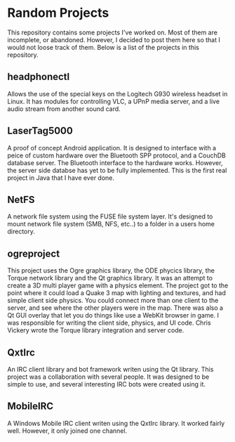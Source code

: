 Random Projects
===============
This repository contains some projects I've worked on. Most of them are incomplete, or abandoned. However, I decided to post them here so that I would not loose track of them. Below is a list of the projects in this repository.

headphonectl
------------
Allows the use of the special keys on the Logitech G930 wireless headset in Linux. It has modules for controlling VLC, a UPnP media server, and a live audio stream from another sound card.

LaserTag5000
------------
A proof of concept Android application. It is designed to interface with a peice of custom hardware over the Bluetooth SPP protocol, and a CouchDB database server. The Bluetooth interface to the hardware works. However, the server side databse has yet to be fully implemented. This is the first real project in Java that I have ever done.

NetFS
-----
A network file system using the FUSE file system layer. It's designed to mount network file system (SMB, NFS, etc..) to a folder in a users home directory.

ogreproject
-----------
This project uses the Ogre graphics library, the ODE phycics library, the Torque network library and the Qt graphics library. It was an attempt to create a 3D multi player game with a physics element. The project got to the point where it could load a Quake 3 map with lighting and textures, and had simple client side physics. You could connect more than one client to the server, and see where the other players were in the map. There was also a Qt GUI overlay that let you do things like use a WebKit browser in game. I was responsible for writing the client side, physics, and UI code. Chris Vickery wrote the Torque library integration and server code.

QxtIrc
------
An IRC client library and bot framework writen using the Qt library. This project was a collaboration with several people. It was designed to be simple to use, and several interesting IRC bots were created using it.

MobileIRC
------
A Windows Mobile IRC client writen using the QxtIrc library. It worked fairly well. However, it only joined one channel.
